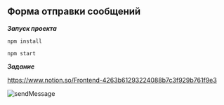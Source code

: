 ## Форма отправки сообщений

***Запуск проекта***

``
npm install
``

``
npm start
``

***Задание***

https://www.notion.so/Frontend-4263b61293224088b7c3f929b761f9e3

![sendMessage](https://user-images.githubusercontent.com/25707907/83456937-556dc500-a469-11ea-9841-f0b5507243a9.gif)

